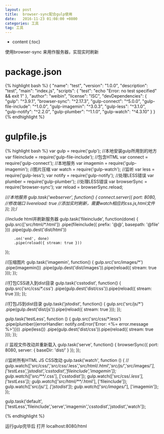 ```yaml
---
layout: post
title:  browser-sync配合gulp使用
date:   2016-11-23 01:08:00 +0800
categories: 工具
tag: 工具
---
```


* content
{:toc}

使用browser-sync 来用作服务器，实现实时刷新

package.json
====================================
{% highlight bash %}
{
  "name": "test",
  "version": "1.0.0",
  "description": "test",
  "main": "index.js",
  "scripts": {
    "test": "echo \"Error: no test specified\" && exit 1"
  },
  "author": "weibin",
  "license": "ISC",
  "devDependencies": {
    "gulp": "^3.9.1",
    "browser-sync": "^2.17.3",
    "gulp-connect": "^5.0.0",
    "gulp-file-include": "^1.0.0",
    "gulp-imagemin": "^3.0.3",
    "gulp-less": "^3.1.0",
    "gulp-notify": "^2.2.0",
    "gulp-plumber": "^1.1.0",
    "gulp-watch": "^4.3.10"
  }
}
{% endhighlight %}



gulpfile.js
====================================
{% highlight bash %}
var gulp = require('gulp'); //本地安装gulp所用到的地方
var fileinclude  = require('gulp-file-include');  //包含HTML
var connect = require('gulp-connect'); //本地服务
var imagemin = require('gulp-imagemin'); //图片压缩
var watch = require('gulp-watch'); //监听
var less = require('gulp-less');
var notify = require('gulp-notify');  //处理LESS错误
var plumber = require('gulp-plumber'); //处理LESS错误
var browserSync = require('browser-sync');
var reload = browserSync.reload;

/*//本地服务
 gulp.task('webserver', function() {
 connect.server({
 port: 8080,      //修改端口
 livereload: true   //添加实时刷新，需要watch相应的css.js,html文件
 });
 });*/

//include html并刷新服务器
gulp.task('fileinclude', function(done) {
    gulp.src(['src/html/*.html'])
        .pipe(fileinclude({
            prefix: '@@',
            basepath: '@file'
        }))
        .pipe(gulp.dest('dist/html'))

        .on('end', done)
        .pipe(reload({ stream: true }))
});

//压缩图片
gulp.task('imagemin', function() {
    gulp.src('src/images/*')
        .pipe(imagemin())
        .pipe(gulp.dest('dist/images')).pipe(reload({ stream: true }));
});

//打包CSS进入到dist目录
gulp.task('csstodist', function() {
    gulp.src('src/css/*.css')
        .pipe(gulp.dest('dist/css')).pipe(reload({ stream: true }));
});

//打包JS到dist目录
gulp.task('jstodist', function() {
    gulp.src('src/js/*')
        .pipe(gulp.dest('dist/js')).pipe(reload({ stream: true }));
});

gulp.task('testLess', function () {
    gulp.src('src/css/*.less')
        .pipe(plumber({errorHandler: notify.onError('Error: <%= error.message %>')}))
        .pipe(less())
        .pipe(gulp.dest('dist/css')).pipe(reload({ stream: true }));
});

// 监视文件改动并重新载入
gulp.task('serve', function() {
    browserSync({
        port: 8080,
        server: {
            baseDir: 'dist/'
        }
    });
});

//监听所有HTML JS CSS改动
gulp.task('watch', function () {
   // gulp.watch(['src/css/*','src/css/*.less','src/html/*.html','src/js/*','src/images/*'], ['testLess','jstodist','csstodist','fileinclude','imagemin']);
    gulp.watch(['src/**/*.css'], ['csstodist']);
    gulp.watch(['src/css/*.less'], ['testLess']);
    gulp.watch(['src/html/**/*.html'], ['fileinclude']);
    gulp.watch(['src/js/*'], ['jstodist']);
    gulp.watch(['src/images/*'], ['imagemin']);
});




gulp.task('default',['testLess','fileinclude','serve','imagemin','csstodist','jstodist','watch']);

{% endhighlight %}

运行gulp完毕后 打开 localhost:8080/html